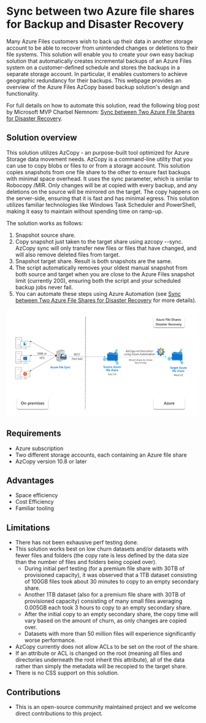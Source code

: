 # Sync between two Azure file shares for Backup and Disaster Recovery 

Many Azure Files customers wish to back up their data in another storage account to be able to recover from unintended changes or deletions to their file systems. This solution will enable you to create your own easy backup solution that automatically creates incremental backups of an Azure Files system on a customer-defined schedule and stores the backups in a separate storage account. In particular, it enables customers to achieve geographic redundancy for their backups. This webpage provides an overview of the Azure Files AzCopy based backup solution's design and functionality.

For full details on how to automate this solution, read the following blog post by Microsoft MVP Charbel Nemnom: [Sync between Two Azure File Shares for Disaster Recovery](https://charbelnemnom.com/sync-between-two-azure-file-shares-for-disaster-recovery/).

## Solution overview

This solution utilizes AzCopy - an purpose-built tool optimized for Azure Storage data movement needs. AzCopy is a command-line utility that you can use to copy blobs or files to or from a storage account. This solution copies snapshots from one file share to the other to ensure fast backups with minimal space overhead. It uses the sync parameter, which is similar to Robocopy /MIR.  Only changes will be at copied with every backup, and any deletions on the source will be mirrored on the target. The copy happens on the server-side, ensuring that it is fast and has minimal egress. This solution utilizes familiar technologies like Windows Task Scheduler and PowerShell, making it easy to maintain without spending time on ramp-up.

The solution works as follows:
1. Snapshot source share.
2. Copy snapshot just taken to the target share using azcopy --sync. AzCopy sync will only transfer new files or files that have changed, and will also remove deleted files from target.
3. Snapshot target share. Result is both snapshots are the same. 
4. The script automatically removes your oldest manual snapshot from both source and target when you are close to the Azure Files snapshot limit (currently 200), ensuring both the script and your scheduled backup jobs never fail.
5. You can automate these steps using Azure Automation (see [Sync between Two Azure File Shares for Disaster Recovery]("www.charbelnemnom.com/sync-between-two-azure-file-shares-for-disaster-recovery") for more details). 


![solution overview](./AzCopyBackup.jpg)

## Requirements
* Azure subscription
* Two different storage accounts, each containing an Azure file share
* AzCopy version 10.8 or later

## Advantages
* Space efficiency
* Cost Efficiency
* Familiar tooling

## Limitations
* There has not been exhausive perf testing done.
* This solution works best on low churn datasets and/or datasets with fewer files and folders (the copy rate is less defined by the data size than the number of files and folders being copied over).
  * During initial perf testing (for a premium file share with 30TB of provisioned capacity), it was observed that a 1TB dataset consisting of 100GB files took about 30 minutes to copy to an empty secondary share.
  * Another 1TB dataset (also for a premium file share with 30TB of provisioned capacity) consisting of many small files averaging 0.005GB each took 3 hours to copy to an empty secondary share.
  * After the initial copy to an empty secondary share, the copy time will vary based on the amount of churn, as only changes are copied over.
  * Datasets with more than 50 million files will experience significantly worse performance.
* AzCopy currently does not allow ACLs to be set on the root of the share.
* If an attribute or ACL is changed on the root (meaning all files and directories underneath the root inherit this attribute), all of the data rather than simply the metadata will be recopied to the target share.
* There is no CSS support on this solution.


## Contributions
* This is an open-source community maintained project and we welcome direct contributions to this project.
